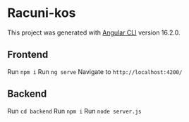 # Racuni-kos

This project was generated with [Angular CLI](https://github.com/angular/angular-cli) version 16.2.0.

## Frontend

Run `npm i`
Run `ng serve`
Navigate to `http://localhost:4200/`

## Backend

Run `cd backend`
Run `npm i`
Run `node server.js`
